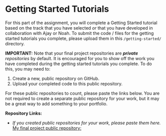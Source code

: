 # Getting Started Tutorials

For this part of the assignment, you will complete a Getting Started tutorial based on the track that you have selected *or* that you have developed in collaboration with Ajay or Noah. To submit the code / files for the getting started tutorials you complete, please upload them in this `/getting-started/` directory.

**IMPORTANT:** Note that your final project repositories are ***private** repositories* by default. It is encouraged for you to show off the work you have completed during the getting started tutorials you complete. To do this, you may need to:
1) Create a new, public repository on GitHub.
2) Upload your completed code to this public repository.

For these public repositories to count, please paste the links below. You are not required to create a separate public repository for your work, but it may be a great way to add something to your portfolio.

**Repository Links:**
- *If you created public repositories for your work, please paste them here.*
[My final project public repository:](https://github.com/ecedegirmen/comp290-workspace)


